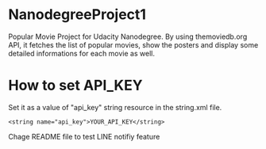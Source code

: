 # NanodegreeProject1
Popular Movie Project for Udacity Nanodegree. By using themoviedb.org API, it fetches the list of popular movies, 
show the posters and display some detailed informations for each movie as well.


# How to set API_KEY
Set it as a value of "api_key" string resource in the string.xml file.

    <string name="api_key">YOUR_API_KEY</string>

Chage README file to test LINE notifiy feature 
